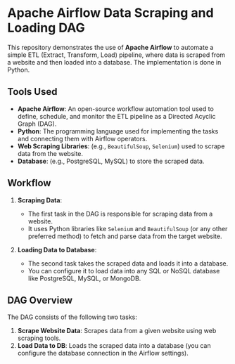 # Apache Airflow Data Scraping and Loading DAG

This repository demonstrates the use of **Apache Airflow** to automate a simple ETL (Extract, Transform, Load) pipeline, where data is scraped from a website and then loaded into a database. The implementation is done in Python.

## Tools Used
- **Apache Airflow**: An open-source workflow automation tool used to define, schedule, and monitor the ETL pipeline as a Directed Acyclic Graph (DAG).
- **Python**: The programming language used for implementing the tasks and connecting them with Airflow operators.
- **Web Scraping Libraries**: (e.g., `BeautifulSoup`, `Selenium`) used to scrape data from the website.
- **Database**: (e.g., PostgreSQL, MySQL) to store the scraped data.

## Workflow
1. **Scraping Data**:
   - The first task in the DAG is responsible for scraping data from a website.
   - It uses Python libraries like `Selenium` and `BeautifulSoup` (or any other preferred method) to fetch and parse data from the target website.

2. **Loading Data to Database**:
   - The second task takes the scraped data and loads it into a database.
   - You can configure it to load data into any SQL or NoSQL database like PostgreSQL, MySQL, or MongoDB.

## DAG Overview
The DAG consists of the following two tasks:
1. **Scrape Website Data**: Scrapes data from a given website using web scraping tools.
2. **Load Data to DB**: Loads the scraped data into a database (you can configure the database connection in the Airflow settings).
